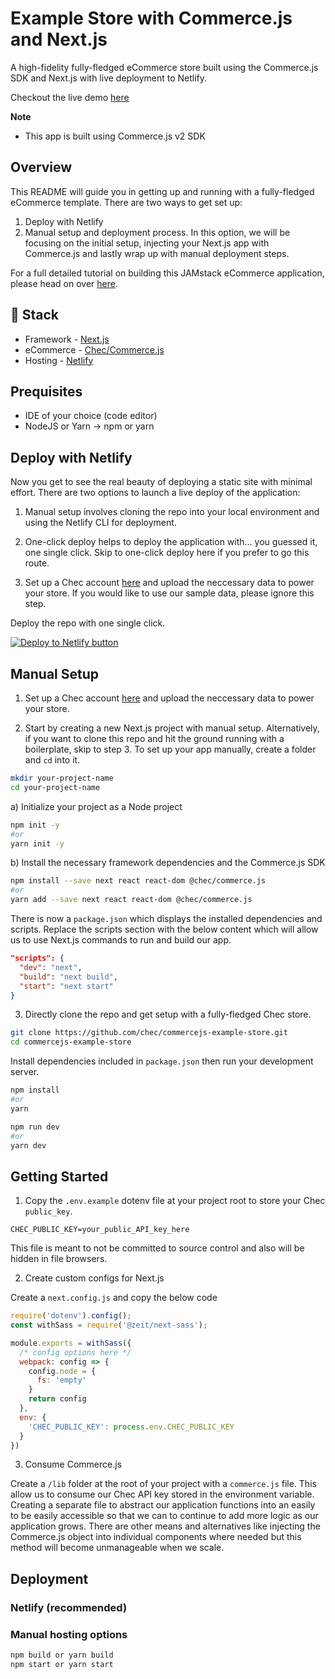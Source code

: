 # Example Store with Commerce.js and Next.js 

A high-fidelity fully-fledged eCommerce store built using the Commerce.js SDK and Next.js with live deployment to Netlify.

Checkout the live demo [here]()

**Note**
- This app is built using Commerce.js v2 SDK

## Overview

This README will guide you in getting up and running with a fully-fledged eCommerce template. There are two ways to get set up:

1. Deploy with Netlify
2. Manual setup and deployment process. In this option, we will be focusing on the initial setup, injecting your Next.js app with Commerce.js and lastly wrap up with manual deployment steps.

For a full detailed tutorial on building this JAMstack eCommerce application, please head on over [here](tutorial-url).

## 🥞 Stack

- Framework - [Next.js](https://nextjs.org)
- eCommerce - [Chec/Commerce.js](https://commercejs.com)
- Hosting - [Netlify](https://netlify.com)


## Prequisites

- IDE of your choice (code editor)
- NodeJS or Yarn → npm or yarn

## Deploy with Netlify 

Now you get to see the real beauty of deploying a static site with minimal effort. There are two options to launch a live deploy of the application: 

1. Manual setup involves cloning the repo into your local environment and using the Netlify CLI for deployment.

2. One-click deploy helps to deploy the application with… you guessed it, one single click.  Skip to one-click deploy here if you prefer to go this route.

3. Set up a Chec account [here]() and upload the neccessary data to power your store. If you would like to use our sample data, please ignore this step.

Deploy the repo with one single click.

 [![Deploy to Netlify button](https://www.netlify.com/img/deploy/button.svg)](https://app.netlify.com/start/deploy?repository=https://github.com/chec/commercejs-example-store)

## Manual Setup

1. Set up a Chec account [here]() and upload the neccessary data to power your store.

2. Start by creating a new Next.js project with manual setup. Alternatively, if you want to clone this repo and hit the ground running with a boilerplate, skip to step 3. To set up your app manually, create a folder and `cd` into it.

```bash
mkdir your-project-name
cd your-project-name
```

a) Initialize your project as a Node project
```bash
npm init -y
#or 
yarn init -y
```

b) Install the necessary framework dependencies and the Commerce.js SDK
```bash
npm install --save next react react-dom @chec/commerce.js
#or
yarn add --save next react react-dom @chec/commerce.js
```

There is now a `package.json` which displays the installed dependencies and scripts. Replace the scripts section with the below content which will allow us to use Next.js commands to run and build our app.
```json
"scripts": {
  "dev": "next",
  "build": "next build",
  "start": "next start"
}
```

3. Directly clone the repo and get setup with a fully-fledged Chec store.

```bash
git clone https://github.com/chec/commercejs-example-store.git
cd commercejs-example-store
```

Install dependencies included in `package.json` then run your development server.
```bash
npm install
#or
yarn

npm run dev
#or
yarn dev
```

## Getting Started

1. Copy the `.env.example` dotenv file at your project root to store your Chec `public_key`. 

```
CHEC_PUBLIC_KEY=your_public_API_key_here
```

This file is meant to not be committed to source control and also will be hidden in file browsers.

2. Create custom configs for Next.js

Create a `next.config.js` and copy the below code

```js
require('dotenv').config();
const withSass = require('@zeit/next-sass');

module.exports = withSass({
  /* config options here */
  webpack: config => {
    config.node = {
      fs: 'empty'
    }
    return config
  },
  env: {
    'CHEC_PUBLIC_KEY': process.env.CHEC_PUBLIC_KEY
  }
})
```

3. Consume Commerce.js

Create a `/lib` folder at the root of your project with a `commerce.js` file. This allow us to consume our Chec API key stored in the environment variable. Creating a separate file to abstract our application functions into an easily to be easily accessible so that we can to continue to add more logic as our application grows. There are other means and alternatives like injecting the Commerce.js object into individual components where needed but this method will become unmanageable when we scale. 

## Deployment

### Netlify (recommended)

### Manual hosting options

```bash
npm build or yarn build
npm start or yarn start
```